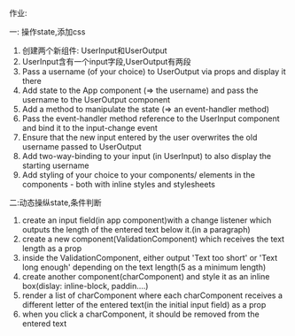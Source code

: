 作业:

一: 操作state,添加css
1. 创建两个新组件: UserInput和UserOutput
2. UserInput含有一个input字段,UserOutput有两段
3. Pass a username (of your choice) to UserOutput via props and display it there
4. Add state to the App component (=> the username) and pass the username to the UserOutput component
5. Add a method to manipulate the state (=> an event-handler method)
6. Pass the event-handler method reference to the UserInput component and bind it to the input-change event
7. Ensure that the new input entered by the user overwrites the old username passed to UserOutput
8. Add two-way-binding to your input (in UserInput) to also display the starting username
9. Add styling of your choice to your components/ elements in the components - both with inline styles and stylesheets


二:动态操纵state,条件判断
1. create an input field(in app component)with a change listener which outputs the length of the entered text below it.(in a paragraph)
2. create a new component(ValidationComponent) which receives the text length as a prop
3. inside the ValidationComponent, either output 'Text too short' or 'Text long enough' depending on the text length(5 as a minimum length)
4. create another component(charComponent) and style it as an inline box(dislay: inline-block, paddin....)
5. render a list of charComponent where each charComponent receives a different letter of the entered text(in the initial input field) as a prop
6. when you click a charComponent, it should be removed from the entered text
